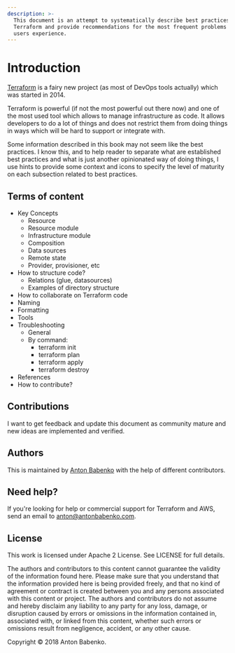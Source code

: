 ```yaml
---
description: >-
  This document is an attempt to systematically describe best practices using
  Terraform and provide recommendations for the most frequent problems Terraform
  users experience.
---
```


# Introduction

[Terraform](https://www.terraform.io/) is a fairy new project \(as most of DevOps tools actually\) which was started in 2014.

Terraform is powerful \(if not the most powerful out there now\) and one of the most used tool which allows to manage infrastructure as code. It allows developers to do a lot of things and does not restrict them from doing things in ways which will be hard to support or integrate with.

Some information described in this book may not seem like the best practices. I know this, and to help reader to separate what are established best practices and what is just another opinionated way of doing things, I use hints to provide some context and icons to specify the level of maturity on each subsection related to best practices.

## Terms of content

* Key Concepts
  * Resource
  * Resource module
  * Infrastructure module
  * Composition
  * Data sources
  * Remote state
  * Provider, provisioner, etc
* How to structure code?
  * Relations \(glue, datasources\)
  * Examples of directory structure
* How to collaborate on Terraform code
* Naming
* Formatting
* Tools
* Troubleshooting
  * General
  * By command:
    * terraform init
    * terraform plan
    * terraform apply
    * terraform destroy
* References
* How to contribute?

## Contributions

I want to get feedback and update this document as community mature and new ideas are implemented and verified.

## Authors

This is maintained by [Anton Babenko](https://github.com/antonbabenko) with the help of different contributors.

## Need help?

If you're looking for help or commercial support for Terraform and AWS, send an email to [anton@antonbabenko.com](mailto:anton@antonbabenko.com).

## License

This work is licensed under Apache 2 License. See LICENSE for full details.

The authors and contributors to this content cannot guarantee the validity of the information found here. Please make sure that you understand that the information provided here is being provided freely, and that no kind of agreement or contract is created between you and any persons associated with this content or project. The authors and contributors do not assume and hereby disclaim any liability to any party for any loss, damage, or disruption caused by errors or omissions in the information contained in, associated with, or linked from this content, whether such errors or omissions result from negligence, accident, or any other cause.

Copyright © 2018 Anton Babenko.


